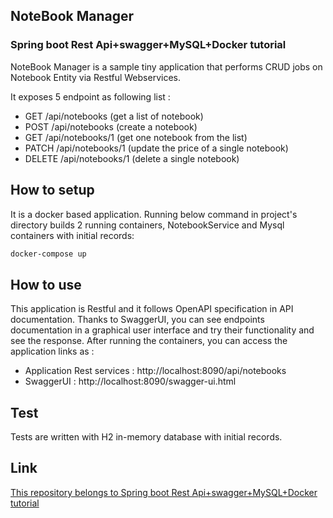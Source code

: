 
## NoteBook Manager
### Spring boot Rest Api+swagger+MySQL+Docker tutorial

NoteBook Manager is a sample tiny application that performs CRUD jobs on Notebook Entity via Restful Webservices.

It exposes 5 endpoint as following list :

- GET /api/notebooks (get a list of notebook)
- POST /api/notebooks (create a notebook)
- GET /api/notebooks/1 (get one notebook from the list)
- PATCH /api/notebooks/1 (update the price of a single notebook)
- DELETE /api/notebooks/1 (delete a single notebook)

## How to setup
It is a docker based application. Running below command in project's directory builds 2 running containers, NotebookService and Mysql containers with initial records:

```bash
docker-compose up
```


## How to use
This application is Restful and it follows OpenAPI specification in API documentation. Thanks to SwaggerUI, you can see endpoints documentation in a graphical user interface and try their functionality and see the response. After running the containers, you can access the application links as :

- Application Rest services : http://localhost:8090/api/notebooks
- SwaggerUI : http://localhost:8090/swagger-ui.html



## Test

Tests are written with H2 in-memory database with initial records.


## Link

[This repository belongs to Spring boot Rest Api+swagger+MySQL+Docker tutorial](https://m-shaeri.ir/blog/restful-spring-boot-application-swagger-mysql-docker-a-real-world-example/)

